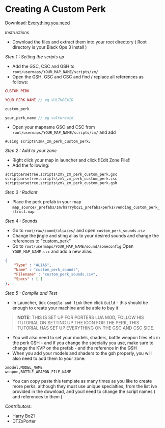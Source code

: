# Creating A Custom Perk

Download: [Everything you need](https://mega.nz/#!sEUjTSCJ!u9PZo6Pjx4-mzsblOSg6R5Ukqrac2_XfI2vAlSd0LBE)

*Instructions*

- Download the files and extract them into your root directory ( Root directory is your Black Ops 3 install )

*Step 1 : Setting the scripts up*

- Add the GSC, CSC and GSH to `root/usermaps/YOUR_MAP_NAME/scripts/zm/`
- Open the GSH, GSC and CSC and find / replace all references as follows:

``` php
CUSTOM_PERK

YOUR_PERK_NAME // eg VULTUREAID

custom_perk

your_perk_name // eg vultureaid
```

- Open your mapname GSC and CSC from `root/usermaps/YOUR_MAP_NAME/scripts/zm/` and add 

```
#using scripts\zm\_zm_perk_custom_perk;
```

*Step 2 : Add to your zone*

- Right click your map in launcher and click !!Edit Zone File!!
- Add the following:

```
scriptparsetree,scripts\zm\_zm_perk_custom_perk.gsc
scriptparsetree,scripts\zm\_zm_perk_custom_perk.csc
scriptparsetree,scripts\zm\_zm_perk_custom_perk.gsh
```

*Step 3 : Radiant*

- Place the perk prefab in your map `map_source/_prefabs/zm/harrybo21_prefabs/perks/vending_custom_perk_struct.map`

*Step 4 : Sounds*

- Go to `root/raw/sound/aliases/` and open `custom_perk_sounds.csv`
- Change the jingle and sting alias to your desired sounds and change the references to "custom_perk"
- Go to `root/usermaps/YOUR_MAP_NAME/sound/zoneconfig` Open `YOUR_MAP_NAME.szc` and add a new alias:

``` json
{
	"Type" : "ALIAS",
	"Name" : "custom_perk_sounds",
	"Filename" : "custom_perk_sounds.csv",
	"Specs" : [ ] 
},
```

*Step 5 : Compile and Test*

- In Launcher, tick `Compile and link` then click `Build` - this should be enough to create your machine and be able to buy it

> **NOTE:** THIS IS SET UP FOR PORTERS LUA MOD, FOLLOW HIS TUTORIAL ON SETTING UP THE ICON FOR THE PERK, THIS TUTORIAL HAS SET UP EVERYTHING ON THE GSC AND CSC SIDE.

- You will also need to set your models, shaders, bottle weapon files etc in the perk GSH - and if you change the specialty you use, make sure to change the KVP on the prefab - and the reference in the GSH
- When you add your models and shaders to the gsh properly, you will also need to add them to your zone:

```
xmodel,MODEL_NAME
weapon,BOTTLE_WEAPON_FILE_NAME
```

- You can copy paste this template as many times as you like to create more perks, although they must use unique specialties, from the list ive provided in the download, and youll need to change the script names ( and references to them )

_Contributors:_
- Harry Bo21
- DTZxPorter